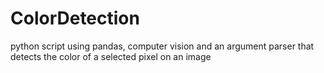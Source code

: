 # ColorDetection
python script using pandas, computer vision and an argument parser that detects the color of a selected pixel on an image
